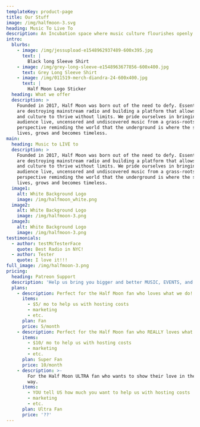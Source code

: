 ```yaml
---
templateKey: product-page
title: Our Stuff
image: /img/halfmoon-3.svg
heading: Music To Live To
description: An Incubation space where music culture flourishes openly
intro:
  blurbs:
    - image: /img/jessupload-e1548962937489-600x395.jpg
      text: |
        Black long Sleeve Shirt
    - image: /img/grey-long-sleeve-e1548963677856-600x400.jpg
      text: Grey Long Sleeve Shirt
    - image: /img/011519-merch-diandra-24-600x400.jpg
      text: |
        Half Moon Logo Sticker
  heading: What we offer
  description: >
    Founded in 2017, Half Moon was born out of the need to defy. Essentially, we
    are destroying mainstream radio and building a platform that allows music
    and culture to thrive without limits. We pride ourselves in bringing our
    audience live, uncensored and undiscovered music from a grass-roots
    perspective reminding the world that the underground is where the sublime
    lives, grows and becomes timeless.
main:
  heading: Music to LIVE to
  description: >
    Founded in 2017, Half Moon was born out of the need to defy. Essentially, we
    are destroying mainstream radio and building a platform that allows music
    and culture to thrive without limits. We pride ourselves in bringing our
    audience live, uncensored and undiscovered music from a grass-roots
    perspective reminding the world that the underground is where the sublime
    lives, grows and becomes timeless.
  image1:
    alt: White Background Logo
    image: /img/halfmoon_white.png
  image2:
    alt: White Background Logo
    image: /img/halfmoon-3.png
  image3:
    alt: White Background Logo
    image: /img/halfmoon-3.png
testimonials:
  - author: testMcTesterFace
    quote: Best Radio in NYC!
  - author: Tester
    quote: I love it!!!
full_image: /img/halfmoon-3.png
pricing:
  heading: Patreon Support
  description: 'Help us bring you bigger and better MUSIC, EVENTS, and EVERYTHING else!'
  plans:
    - description: Perfect for the Half Moon fan who loves what we do!
      items:
        - $5/ mo to help us with hosting costs
        - marketing
        - etc.
      plan: Fan
      price: 5/month
    - description: Perfect for the Half Moon fan who REALLY loves what we do!
      items:
        - $10/ mo to help us with hosting costs
        - marketing
        - etc.
      plan: Super Fan
      price: 10/month
    - description: >-
        For the Half Moon ULTRA fan who wants to show their love in their own
        way.
      items:
        - YOU tell US how much you want to help us with hosting costs
        - marketing
        - etc.
      plan: Ultra Fan
      price: '??'
---
```


